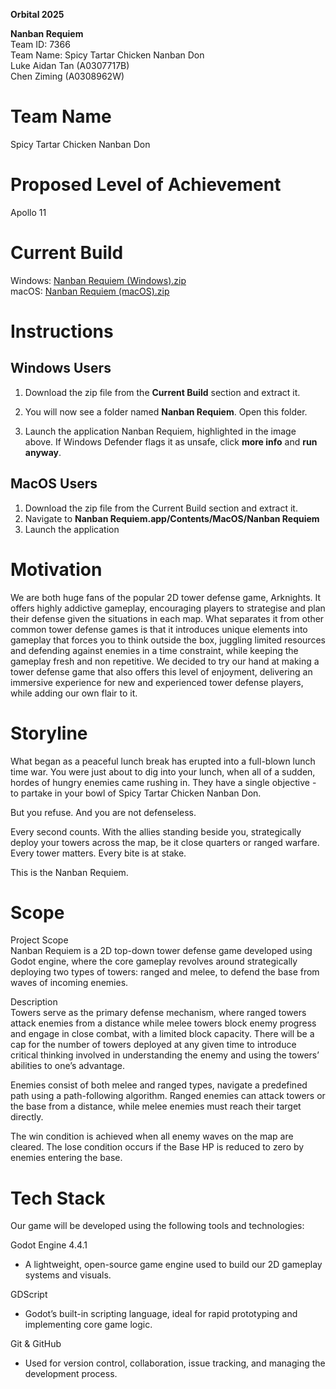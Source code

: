 **Orbital 2025**

 **Nanban Requiem**  
Team ID: 7366  
Team Name: Spicy Tartar Chicken Nanban Don  
Luke Aidan Tan (A0307717B)  
Chen Ziming (A0308962W)

# Team Name

Spicy Tartar Chicken Nanban Don

# Proposed Level of Achievement

Apollo 11

# Current Build

Windows: [Nanban Requiem (Windows).zip](https://drive.google.com/file/d/1jdhgkZdkwO4Hdc7JFtbrmwDWu0xSmajp/view?usp=drive_link)   
macOS: [Nanban Requiem (macOS).zip](https://drive.google.com/file/d/1lOup9BDcfTerxFdsh1x7Bg4PXJ90YDs3/view?usp=drive_link) 

# 

# Instructions

## Windows Users

1. Download the zip file from the **Current Build** section and extract it.

2. You will now see a folder named **Nanban Requiem**. Open this folder.

3. Launch the application Nanban Requiem, highlighted in the image above. If Windows Defender flags it as unsafe, click **more info** and **run anyway**.

## MacOS Users

1. Download the zip file from the Current Build section and extract it.  
2. Navigate to **Nanban Requiem.app/Contents/MacOS/Nanban Requiem**  
3. Launch the application

# Motivation

We are both huge fans of the popular 2D tower defense game, Arknights. It offers highly addictive gameplay, encouraging players to strategise and plan their defense given the situations in each map. What separates it from other common tower defense games is that it introduces unique elements into gameplay that forces you to think outside the box, juggling limited resources and defending against enemies in a time constraint, while keeping the gameplay fresh and non repetitive. We decided to try our hand at making a tower defense game that also offers this level of enjoyment, delivering an immersive experience for new and experienced tower defense players, while adding our own flair to it.

# Storyline

What began as a peaceful lunch break has erupted into a full-blown lunch time war. You were just about to dig into your lunch, when all of a sudden, hordes of hungry enemies came rushing in. They have a single objective \- to partake in your bowl of Spicy Tartar Chicken Nanban Don. 

But you refuse. And you are not defenseless.

Every second counts. With the allies standing beside you, strategically deploy your towers across the map, be it close quarters or ranged warfare. Every tower matters. Every bite is at stake.

This is the Nanban Requiem.

# Scope

Project Scope  
Nanban Requiem is a 2D top-down tower defense game developed using Godot engine, where the core gameplay revolves around strategically deploying two types of towers: ranged and melee, to defend the base from waves of incoming enemies. 

Description  
Towers serve as the primary defense mechanism, where ranged towers attack enemies from a distance while melee towers block enemy progress and engage in close combat, with a limited block capacity. There will be a cap for the number of towers deployed at any given time to introduce critical thinking involved in understanding the enemy and using the towers’ abilities to one’s advantage.

Enemies consist of both melee and ranged types, navigate a predefined path using a path-following algorithm. Ranged enemies can attack towers or the base from a distance, while melee enemies must reach their target directly.

The win condition is achieved when all enemy waves on the map are cleared. The lose condition occurs if the Base HP is reduced to zero by enemies entering the base.

# Tech Stack

Our game will be developed using the following tools and technologies:

Godot Engine 4.4.1

* A lightweight, open-source game engine used to build our 2D gameplay systems and visuals.

GDScript

* Godot’s built-in scripting language, ideal for rapid prototyping and implementing core game logic.

Git & GitHub

* Used for version control, collaboration, issue tracking, and managing the development process.